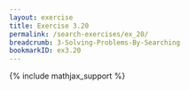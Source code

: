```yaml
---
layout: exercise
title: Exercise 3.20
permalink: /search-exercises/ex_20/
breadcrumb: 3-Solving-Problems-By-Searching
bookmarkID: ex3.20
---
```


{% include mathjax_support %}
